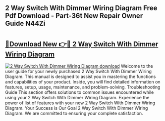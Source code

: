 ## 2 Way Switch With Dimmer Wiring Diagram Free Pdf Download - Part-36t New Repair Owner Guide N44Zi

# <h2><a href="http://dfjuk2j.blite.top/?on=2+Way+Switch+With+Dimmer+Wiring+Diagram">🔗Download New 👉🔴 2 Way Switch With Dimmer Wiring Diagram</a></h2>

[![2 Way Switch With Dimmer Wiring Diagram download](https://i.imgur.com/lujVjoI.png)](http://dfjuk2j.blite.top/?on=2+Way+Switch+With+Dimmer+Wiring+Diagram)
Welcome to the user guide for your newly purchased 2 Way Switch With Dimmer Wiring Diagram. This manual is designed to assist you in mastering the functions and capabilities of your product. Inside, you will find detailed information on features, setup, usage, maintenance, and problem-solving. Troubleshooting Guide This section offers solutions to common issues encountered while using your 2 Way Switch With Dimmer Wiring Diagram. Experience the power of list of features with your new 2 Way Switch With Dimmer Wiring Diagram. Your Success is Our Goal 2 Way Switch With Dimmer Wiring Diagram. We are committed to ensuring your complete satisfaction.
